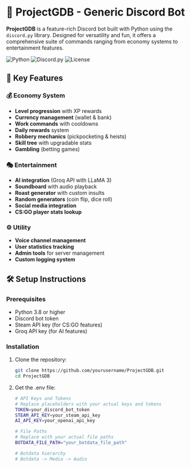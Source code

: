 # 🚀 ProjectGDB - Generic Discord Bot

**ProjectGDB** is a feature-rich Discord bot built with Python using the `discord.py` library. Designed for versatility and fun, it offers a comprehensive suite of commands ranging from economy systems to entertainment features.

![Python](https://img.shields.io/badge/python-3.8+-blue.svg)
![Discord.py](https://img.shields.io/badge/discord.py-2.0+-blue.svg)
![License](https://img.shields.io/badge/license-MIT-green.svg)

## 🌟 Key Features

### 💰 Economy System
- **Level progression** with XP rewards
- **Currency management** (wallet & bank)
- **Work commands** with cooldowns
- **Daily rewards** system
- **Robbery mechanics** (pickpocketing & heists)
- **Skill tree** with upgradable stats
- **Gambling** (betting games)

### 🎭 Entertainment
- **AI integration** (Groq API with LLaMA 3)
- **Soundboard** with audio playback
- **Roast generator** with custom insults
- **Random generators** (coin flip, dice roll)
- **Social media integration**
- **CS:GO player stats lookup**

### ⚙️ Utility
- **Voice channel management**
- **User statistics tracking**
- **Admin tools** for server management
- **Custom logging system**

## 🛠️ Setup Instructions

### Prerequisites
- Python 3.8 or higher
- Discord bot token
- Steam API key (for CS:GO features)
- Groq API key (for AI features)

### Installation
1. Clone the repository:
   ```bash
   git clone https://github.com/yourusername/ProjectGDB.git
   cd ProjectGDB

2. Get the .env file:
   ```bash
   # API Keys and Tokens
   # Replace placeholders with your actual keys and tokens
   TOKEN=your_discord_bot_token
   STEAM_API_KEY=your_steam_api_key
   AI_API_KEY=your_openai_api_key
   
   # File Paths
   # Replace with your actual file paths
   BOTDATA_FILE_PATH="your_botdata_file_path"
   
   # Botdata hierarchy
   # Botdata -> Media -> Audio

